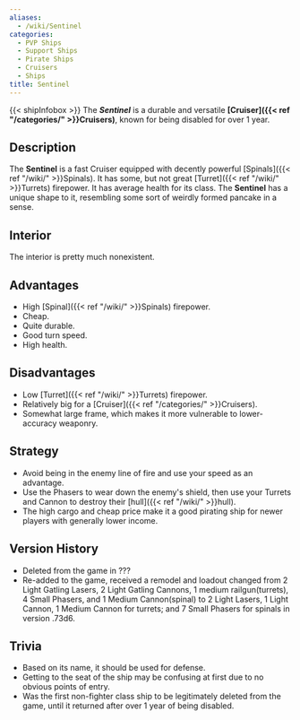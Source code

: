 ```yaml
---
aliases:
  - /wiki/Sentinel
categories:
  - PVP Ships
  - Support Ships
  - Pirate Ships
  - Cruisers
  - Ships
title: Sentinel
---
```


{{< shipInfobox >}} The **_Sentinel_** is a durable and versatile **[Cruiser]({{< ref "/categories/" >}}Cruisers)**, known for being disabled for over 1 year.

## Description

The **Sentinel** is a fast Cruiser equipped with decently powerful [Spinals]({{< ref "/wiki/" >}}Spinals). It has some, but not great [Turret]({{< ref "/wiki/" >}}Turrets) firepower. It has average health for its class. The **Sentinel** has a unique shape to it, resembling some sort of weirdly formed pancake in a sense.

## Interior

The interior is pretty much nonexistent.

## Advantages

- High [Spinal]({{< ref "/wiki/" >}}Spinals) firepower.
- Cheap.
- Quite durable.
- Good turn speed.
- High health.

## Disadvantages

- Low [Turret]({{< ref "/wiki/" >}}Turrets) firepower.
- Relatively big for a [Cruiser]({{< ref "/categories/" >}}Cruisers).
- Somewhat large frame, which makes it more vulnerable to lower-accuracy weaponry.

## Strategy

- Avoid being in the enemy line of fire and use your speed as an advantage.
- Use the Phasers to wear down the enemy's shield, then use your Turrets and Cannon to destroy their [hull]({{< ref "/wiki/" >}}hull).
- The high cargo and cheap price make it a good pirating ship for newer players with generally lower income.

## Version History

- Deleted from the game in ???
- Re-added to the game, received a remodel and loadout changed from 2 Light Gatling Lasers, 2 Light Gatling Cannons, 1 medium railgun(turrets), 4 Small Phasers, and 1 Medium Cannon(spinal) to 2 Light Lasers, 1 Light Cannon, 1 Medium Cannon for turrets; and 7 Small Phasers for spinals in version .73d6.

## Trivia

- Based on its name, it should be used for defense.
- Getting to the seat of the ship may be confusing at first due to no obvious points of entry.
- Was the first non-fighter class ship to be legitimately deleted from the game, until it returned after over 1 year of being disabled.
